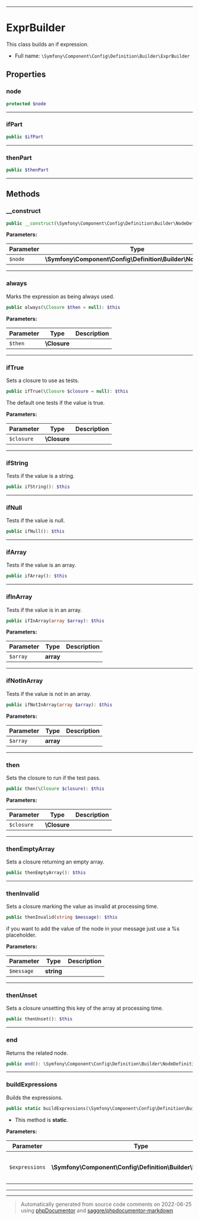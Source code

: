 ***

# ExprBuilder

This class builds an if expression.



* Full name: `\Symfony\Component\Config\Definition\Builder\ExprBuilder`



## Properties


### node



```php
protected $node
```






***

### ifPart



```php
public $ifPart
```






***

### thenPart



```php
public $thenPart
```






***

## Methods


### __construct



```php
public __construct(\Symfony\Component\Config\Definition\Builder\NodeDefinition $node): mixed
```








**Parameters:**

| Parameter | Type | Description |
|-----------|------|-------------|
| `$node` | **\Symfony\Component\Config\Definition\Builder\NodeDefinition** |  |




***

### always

Marks the expression as being always used.

```php
public always(\Closure $then = null): $this
```








**Parameters:**

| Parameter | Type | Description |
|-----------|------|-------------|
| `$then` | **\Closure** |  |




***

### ifTrue

Sets a closure to use as tests.

```php
public ifTrue(\Closure $closure = null): $this
```

The default one tests if the value is true.






**Parameters:**

| Parameter | Type | Description |
|-----------|------|-------------|
| `$closure` | **\Closure** |  |




***

### ifString

Tests if the value is a string.

```php
public ifString(): $this
```











***

### ifNull

Tests if the value is null.

```php
public ifNull(): $this
```











***

### ifArray

Tests if the value is an array.

```php
public ifArray(): $this
```











***

### ifInArray

Tests if the value is in an array.

```php
public ifInArray(array $array): $this
```








**Parameters:**

| Parameter | Type | Description |
|-----------|------|-------------|
| `$array` | **array** |  |




***

### ifNotInArray

Tests if the value is not in an array.

```php
public ifNotInArray(array $array): $this
```








**Parameters:**

| Parameter | Type | Description |
|-----------|------|-------------|
| `$array` | **array** |  |




***

### then

Sets the closure to run if the test pass.

```php
public then(\Closure $closure): $this
```








**Parameters:**

| Parameter | Type | Description |
|-----------|------|-------------|
| `$closure` | **\Closure** |  |




***

### thenEmptyArray

Sets a closure returning an empty array.

```php
public thenEmptyArray(): $this
```











***

### thenInvalid

Sets a closure marking the value as invalid at processing time.

```php
public thenInvalid(string $message): $this
```

if you want to add the value of the node in your message just use a %s placeholder.






**Parameters:**

| Parameter | Type | Description |
|-----------|------|-------------|
| `$message` | **string** |  |




***

### thenUnset

Sets a closure unsetting this key of the array at processing time.

```php
public thenUnset(): $this
```











***

### end

Returns the related node.

```php
public end(): \Symfony\Component\Config\Definition\Builder\NodeDefinition|\Symfony\Component\Config\Definition\Builder\ArrayNodeDefinition|\Symfony\Component\Config\Definition\Builder\VariableNodeDefinition
```











***

### buildExpressions

Builds the expressions.

```php
public static buildExpressions(\Symfony\Component\Config\Definition\Builder\ExprBuilder[] $expressions): array
```



* This method is **static**.




**Parameters:**

| Parameter | Type | Description |
|-----------|------|-------------|
| `$expressions` | **\Symfony\Component\Config\Definition\Builder\ExprBuilder[]** | An array of ExprBuilder instances to build |




***


***
> Automatically generated from source code comments on 2022-06-25 using [phpDocumentor](http://www.phpdoc.org/) and [saggre/phpdocumentor-markdown](https://github.com/Saggre/phpDocumentor-markdown)
